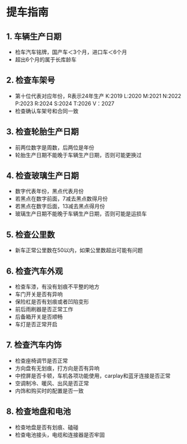 # 提车指南

## 1. 车辆生产日期
- 检车汽车铭牌，国产车＜3个月，进口车＜6个月
- 超出6个月的属于长库龄车

## 2. 检查车架号
- 第十位代表对应年份，R表示24年生产
K:2019 L:2020 M:2021 N:2022 P:2023 R:2024 S:2024 T:2026 V：2027
- 检查确认车架号和合同一致

## 3. 检查轮胎生产日期
- 前两位数字是周数，后两位是年份
- 轮胎生产日期不能晚于车辆生产日期，否则可能更换过

## 4. 检查玻璃生产日期
- 数字代表年份，黑点代表月份
- 若黑点在数字前面，7减去黑点数得月份
- 若黑点在数字后面，13减去黑点得月份
- 玻璃生产日期不能晚于车辆生产日期，否则可能是运损车

## 5. 检查公里数
- 新车正常公里数在50以内，如果公里数超出可能有问题

## 6. 检查汽车外观
- 检查车漆，有没有划痕不平整的地方
- 车门开关是否有异响
- 保险杠是否有划痕或者凹陷变形
- 前后雨刷器是否正常工作
- 后备箱开关是否顺畅
- 车灯是否正常开启

## 7. 检查汽车内饰
- 检查座椅调节是否正常
- 方向盘有无划痕，打方向是否有异响
- 中控屏是否卡顿，车机各项功能使用，carplay和蓝牙连接是否正常
- 空调制冷、暖风、出风是否正常
- 内饰和购买时的配置是否一致

## 8. 检查地盘和电池
- 检查地盘是否有划痕、磕碰
- 检查电池接头，电缆和连接器是否牢固